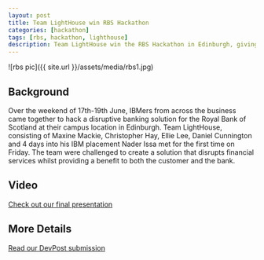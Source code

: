 ```yaml
---
layout: post
title: Team LightHouse win RBS Hackathon
categories: [hackathon]
tags: [rbs, hackathon, lighthouse]
description: Team LightHouse win the RBS Hackathon in Edinburgh, giving financial independance back to the vulnerable
---
```


![rbs pic]({{ site.url }}/assets/media/rbs1.jpg)  

## Background

Over the weekend of 17th-19th June, IBMers from across the business came together to hack a disruptive banking solution for the Royal Bank of Scotland at their campus location in Edinburgh. Team LightHouse, consisting of Maxine Mackie, Christopher Hay, Ellie Lee, Daniel Cunnington and 4 days into his IBM placement Nader Issa met for the first time on Friday. The team were challenged to create a solution that disrupts financial services whilst providing a benefit to both the customer and the bank.

## Video

[Check out our final presentation](https://www.youtube.com/watch?v=tDN4te70CbI)  

## More Details

[Read our DevPost submission](https://www.youtube.com/watch?v=tDN4te70CbI)